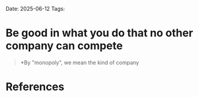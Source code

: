 Date: 2025-06-12
Tags:

# Be good in what you do that no other company can compete

>*By "monopoly", we mean the kind of company 
# References 
